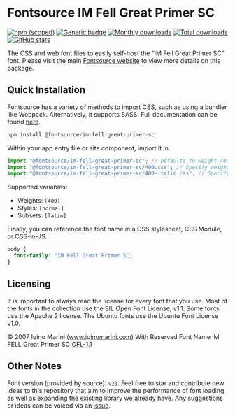 # Fontsource IM Fell Great Primer SC

[![npm (scoped)](https://img.shields.io/npm/v/@fontsource/im-fell-great-primer-sc?color=brightgreen)](https://www.npmjs.com/package/@fontsource/im-fell-great-primer-sc) [![Generic badge](https://img.shields.io/badge/fontsource-passing-brightgreen)](https://github.com/fontsource/fontsource) [![Monthly downloads](https://badgen.net/npm/dm/@fontsource/im-fell-great-primer-sc)](https://github.com/fontsource/fontsource) [![Total downloads](https://badgen.net/npm/dt/@fontsource/im-fell-great-primer-sc)](https://github.com/fontsource/fontsource) [![GitHub stars](https://img.shields.io/github/stars/fontsource/fontsource.svg?style=social&label=Star)](https://github.com/fontsource/fontsource/stargazers)

The CSS and web font files to easily self-host the “IM Fell Great Primer SC” font. Please visit the main [Fontsource website](https://fontsource.org/fonts/im-fell-great-primer-sc) to view more details on this package.

## Quick Installation

Fontsource has a variety of methods to import CSS, such as using a bundler like Webpack. Alternatively, it supports SASS. Full documentation can be found [here](https://fontsource.org/docs/introduction).

```javascript
npm install @fontsource/im-fell-great-primer-sc
```

Within your app entry file or site component, import it in.

```javascript
import "@fontsource/im-fell-great-primer-sc"; // Defaults to weight 400
import "@fontsource/im-fell-great-primer-sc/400.css"; // Specify weight
import "@fontsource/im-fell-great-primer-sc/400-italic.css"; // Specify weight and style

```

Supported variables:
- Weights: `[400]`
- Styles: `[normal]`
- Subsets: `[latin]`

Finally, you can reference the font name in a CSS stylesheet, CSS Module, or CSS-in-JS.

```css
body {
  font-family: "IM Fell Great Primer SC;
}
```

## Licensing
It is important to always read the license for every font that you use.
Most of the fonts in the collection use the SIL Open Font License, v1.1. Some fonts use the Apache 2 license. The Ubuntu fonts use the Ubuntu Font License v1.0.

© 2007 Igino Marini (www.iginomarini.com) With Reserved Font Name IM FELL Great Primer SC
[OFL-1.1](http://scripts.sil.org/OFL)

## Other Notes
Font version (provided by source): `v21`.
Feel free to star and contribute new ideas to this repository that aim to improve the performance of font loading, as well as expanding the existing library we already have. Any suggestions or ideas can be voiced via an [issue](https://github.com/fontsource/fontsource/issues).